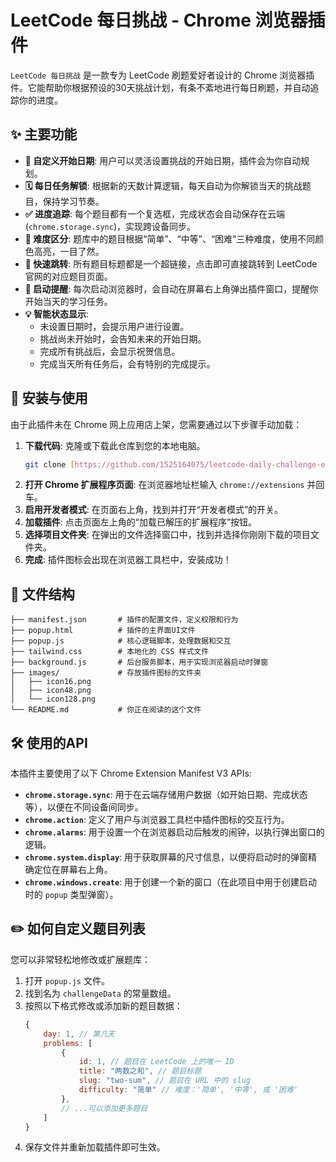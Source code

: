 # LeetCode 每日挑战 - Chrome 浏览器插件

`LeetCode 每日挑战` 是一款专为 LeetCode 刷题爱好者设计的 Chrome 浏览器插件。它能帮助你根据预设的30天挑战计划，有条不紊地进行每日刷题，并自动追踪你的进度。


## ✨ 主要功能

* **📅 自定义开始日期**: 用户可以灵活设置挑战的开始日期，插件会为你自动规划。
* **🗓️ 每日任务解锁**: 根据新的天数计算逻辑，每天自动为你解锁当天的挑战题目，保持学习节奏。
* **✅ 进度追踪**: 每个题目都有一个复选框，完成状态会自动保存在云端 (`chrome.storage.sync`)，实现跨设备同步。
* **🎨 难度区分**: 题库中的题目根据“简单”、“中等”、“困难”三种难度，使用不同颜色高亮，一目了然。
* **🔗 快速跳转**: 所有题目标题都是一个超链接，点击即可直接跳转到 LeetCode 官网的对应题目页面。
* **🚀 启动提醒**: 每次启动浏览器时，会自动在屏幕右上角弹出插件窗口，提醒你开始当天的学习任务。
* **💡 智能状态显示**:
    * 未设置日期时，会提示用户进行设置。
    * 挑战尚未开始时，会告知未来的开始日期。
    * 完成所有挑战后，会显示祝贺信息。
    * 完成当天所有任务后，会有特别的完成提示。

## 🚀 安装与使用

由于此插件未在 Chrome 网上应用店上架，您需要通过以下步骤手动加载：

1.  **下载代码**: 克隆或下载此仓库到您的本地电脑。
    ```bash
    git clone [https://github.com/1525164075/leetcode-daily-challenge-extension.git](https://github.com/1525164075/leetcode-daily-challenge-extension.git)
    ```
2.  **打开 Chrome 扩展程序页面**: 在浏览器地址栏输入 `chrome://extensions` 并回车。
3.  **启用开发者模式**: 在页面右上角，找到并打开“开发者模式”的开关。
4.  **加载插件**: 点击页面左上角的“加载已解压的扩展程序”按钮。
5.  **选择项目文件夹**: 在弹出的文件选择窗口中，找到并选择你刚刚下载的项目文件夹。
6.  **完成**: 插件图标会出现在浏览器工具栏中，安装成功！

## 📁 文件结构
```text
├── manifest.json       # 插件的配置文件，定义权限和行为
├── popup.html          # 插件的主界面UI文件
├── popup.js            # 核心逻辑脚本，处理数据和交互
├── tailwind.css        # 本地化的 CSS 样式文件
├── background.js       # 后台服务脚本，用于实现浏览器启动时弹窗
├── images/             # 存放插件图标的文件夹
│   ├── icon16.png
│   ├── icon48.png
│   └── icon128.png
└── README.md           # 你正在阅读的这个文件
```

## 🛠️ 使用的API

本插件主要使用了以下 Chrome Extension Manifest V3 APIs:

* **`chrome.storage.sync`**: 用于在云端存储用户数据（如开始日期、完成状态等），以便在不同设备间同步。
* **`chrome.action`**: 定义了用户与浏览器工具栏中插件图标的交互行为。
* **`chrome.alarms`**: 用于设置一个在浏览器启动后触发的闹钟，以执行弹出窗口的逻辑。
* **`chrome.system.display`**: 用于获取屏幕的尺寸信息，以便将启动时的弹窗精确定位在屏幕右上角。
* **`chrome.windows.create`**: 用于创建一个新的窗口（在此项目中用于创建启动时的 `popup` 类型弹窗）。

## ✏️ 如何自定义题目列表

您可以非常轻松地修改或扩展题库：

1.  打开 `popup.js` 文件。
2.  找到名为 `challengeData` 的常量数组。
3.  按照以下格式修改或添加新的题目数据：
    ```javascript
    {
        day: 1, // 第几天
        problems: [
            {
                id: 1, // 题目在 LeetCode 上的唯一 ID
                title: "两数之和", // 题目标题
                slug: "two-sum", // 题目在 URL 中的 slug
                difficulty: "简单" // 难度：'简单', '中等', 或 '困难'
            },
            // ...可以添加更多题目
        ]
    }
    ```
4.  保存文件并重新加载插件即可生效。
